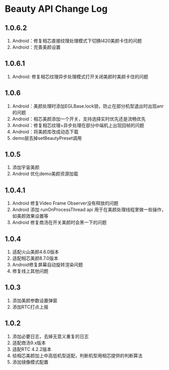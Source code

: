 # Beauty API Change Log

## 1.0.6.2
1. Android：修复相芯直接纹理处理模式下切换I420美颜卡住的问题
2. Android：完善美颜设置

## 1.0.6.1
1. Android: 修复相芯纹理异步处理模式打开关闭美颜时美颜卡住的问题

## 1.0.6
1. Android：美颜处理时添加EGLBase.lock锁，防止在部分机型退出时出现anr的问题
2. Android：相芯美颜添加一个开关，支持选择实时优先还是流畅优先
3. Android：修复相芯纹理+异步处理在部分中端机上出现回帧的问题
4. Android：将美颜库改成动态下载
5. demo层去掉setBeautyPreset调用


## 1.0.5
1. 添加宇宙美颜
2. Android 优化demo美颜资源加载

## 1.0.4.1
1. Android 修复Video Frame Observer没有释放的问题
2. Android 添加 runOnProcessThread api 用于在美颜处理线程里做一些操作，如美颜效果设置等
3. Android 修复商汤在开关美颜时会黑一下的问题

## 1.0.4
1. 适配火山美颜4.6.0版本
2. 适配相芯美颜8.7.0版本
3. Android修复屏幕自动旋转渲染问题
4. 修复线上其他问题

## 1.0.3
1. 添加美颜参数设置弹窗
2. 添加RTC打点上报

## 1.0.2
1. 添加必要日志，去掉无意义重复的日志
2. 适配商汤9.x版本
3. 适配RTC 4.2.2版本
4. 给相芯美颜加上中高低机型适配，判断机型用相芯提供的判断算法
5. 添加镜像模式配置
